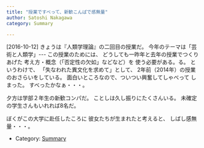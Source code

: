 ```yaml
---
title: "授業ですべって、新歓こんぱで感無量"
author: Satoshi Nakagawa
category: Summary

---
```


[2016-10-12]  きょうは『人類学理論』の二回目の授業だ。
今年のテーマは「芸術と人類学」---
この授業のためには、
どうしても一昨年と去年の授業でつくりあげた
考え方・概念（「否定性の欠如」などなど）を
使う必要がある。る。
というわけで、
「失なわれた異文化を求めて」として、
2年前（2014年）の授業のおさらいをしている。
面白いところなので、ついつい興奮してしゃべって
しまった。
すべったかなぁ・・・。

 夕方は学部２年生の新歓コンパだ。
ことしは久し振りにたくさんいる。
未確定の学生さんもいれれば8名だ。

 ぼくがこの大学に赴任したころに
彼女たちが生まれたと考えると、
しばし感無量・・・。

- Category: [Summary](/categories.html#Summary)

